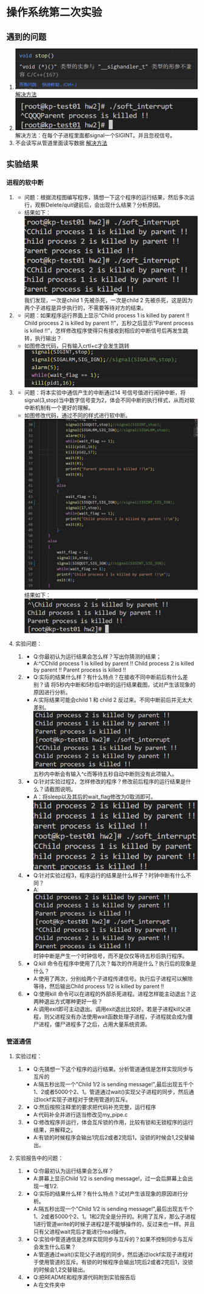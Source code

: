 # 操作系统第二次实验
## 遇到的问题
1. ![problem1](images/problem1.png)
    [解决方法](1)
2. ![problem2](images/probelm2.png)
    解决方法：在每个子进程里面都signal一个SIGINT。并且忽视信号。
3. 不会读写从管道里面读写数据
    [解决方法](2)


## 实验结果
### 进程的软中断
1.  - 问题：根据流程图编写程序，猜想一下这个程序的运行结果，然后多次运行，观察Delete/quit键前后，会出现什么结果？分析原因。
    - 结果如下：
    ![result1](images/result1.png)
    我们发现，一次是child 1 先被杀死，一次是child 2 先被杀死，这是因为两个子进程是异步执行的，不需要等待对方的结束。

2.  - 问题：如果程序运行界面上显示“Child process 1 is killed by parent !!  Child process 2 is killed by parent !!”，五秒之后显示“Parent process is killed !!”，怎样修改程序使得只有接收到相应的中断信号后再发生跳转，执行输出？
    - 如图修改代码，只有输入crtl+c才会发生跳转
    ![code1](images/code1.png)

3.  - 问题：将本实验中通信产生的中断通过14 号信号值进行闹钟中断，将signal(3,stop)当中数字信号变为2，体会不同中断的执行样式，从而对软中断机制有一个更好的理解。
    - 如图修改代码，通过不同的样式进行软中断。
    ![code2](images/code2.png)
    结果如下：
    ![result2](images/result2.png)

4. 实验问题：
    1. - Q:你最初认为运行结果会怎么样？写出你猜测的结果； 
        - A:^CChild process 1 is killed by parent !!
            Child process 2 is killed by parent !!
            Parent process is killed !! 
    2. - Q:实际的结果什么样？有什么特点？在接收不同中断前后有什么差别？请 将5秒内中断和5秒后中断的运行结果截图，试对产生该现象的原因进行分析。
        - A:实际结果可能会child 1 和 child 2 反过来。不同中断前后并无太大差别。![result3](images/result3.png)五秒内中断会有输入^c而等待五秒自动中断则没有此项输入。
    3. - Q:针对实验过程2，怎样修改的程序？修改前后程序的运行结果是什么？请截图说明。
        - A：将sleep以及其后的wait_flag修改为0取消即可。
        ![result6](images/result4.png)
    4. - Q:针对实验过程3，程序运行的结果是什么样子？时钟中断有什么不同？
        - A:![result3](images/result3.png)
        时钟中断是产生一个时钟信号，而不是仅仅等待五秒后执行程序。
    5. - Q:kill 命令在程序中使用了几次？每次的作用是什么？执行后的现象是什么？
        - A:使用了两次，分别给两个子进程传递信号。执行后子进程可以解除等待，然后输出Child process 1/2 is killed by parent !!
    6. - Q:使用kill 命令可以在进程的外部杀死进程。进程怎样能主动退出？这两种退出方式哪种更好一些？
        - A:调用exit即可主动退出。调用exit退出比较好。若是子进程kill父进程，则父进程没有办法使用wait函数处理子进程，子进程就会成为僵尸进程，僵尸进程多了之后，占用大量系统资源。

### 管道通信
1. 实验过程：
    1. - Q:先猜想一下这个程序的运行结果。分析管道通信是怎样实现同步与互斥的
        - A:隔五秒出现一个"Child 1/2 is sending message!",最后出现五千个1、2或者5000个2、1。管道通过wait()实现父子进程的同步，然后通过lockf实现子进程对于使用管道的互斥。
    2. - Q:然后按照注释里的要求把代码补充完整，运行程序
        - A:代码补全并进行适当修改见my_pipe.c    
    3. - Q:修改程序并运行，体会互斥锁的作用，比较有锁和无锁程序的运行结果，并解释之。
        - A:有锁的时候程序会输出1完后2或者2完后1，没锁的时候会1,2交替输出。

2. 实验报告中的问题：
    1.  - Q:你最初认为运行结果会怎么样？
        - A:屏幕上显示Child 1/2 is sending message!，过一会后屏幕上会出现一堆1/2.
    2.  - Q:实际的结果什么样？有什么特点？试对产生该现象的原因进行分析。
        - A:隔五秒出现一个"Child 1/2 is sending message!",最后出现五千个1、2或者5000个2、1。1和2完全是分开的。利用了互斥，那么子进程1进行管道write的时候子进程2是不能够操作的，反过来也一样。并且只有父进程wait完后才能进行read操作。
    3.  - Q:实验中管道通信是怎样实现同步与互斥的？如果不控制同步与互斥会发生什么后果？
        - A:管道通过wait()实现父子进程的同步，然后通过lockf实现子进程对于使用管道的互斥。有锁的时候程序会输出1完后2或者2完后1，没锁的时候会1,2交替输出。
    4.  - Q:把README和程序源代码附到实验报告后
        - A:在文件夹中
    



[1]:https://blog.csdn.net/yockie/article/details/51729774?ops_request_misc=%257B%2522request%255Fid%2522%253A%2522166747707316782428683513%2522%252C%2522scm%2522%253A%252220140713.130102334..%2522%257D&request_id=166747707316782428683513&biz_id=0&utm_medium=distribute.pc_search_result.none-task-blog-2~all~top_positive~default-1-51729774-null-null.142^v62^pc_rank_34_queryrelevant25,201^v3^add_ask,213^v1^control&utm_term=signal&spm=1018.2226.3001.4187

[2]:https://blog.csdn.net/skyroben/article/details/71513385?ops_request_misc=%257B%2522request%255Fid%2522%253A%2522166764531716800186560237%2522%252C%2522scm%2522%253A%252220140713.130102334..%2522%257D&request_id=166764531716800186560237&biz_id=0&utm_medium=distribute.pc_search_result.none-task-blog-2~all~top_positive~default-1-71513385-null-null.142^v63^pc_rank_34_queryrelevant25,201^v3^add_ask,213^v1^control&utm_term=pipe&spm=1018.2226.3001.4187